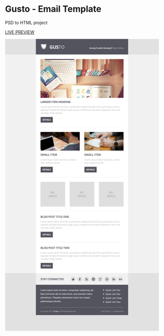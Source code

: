 # Gusto - Email Template
PSD to HTML project

[LIVE PREVIEW](https://htmlpreview.github.io/?https://github.com/MartaNiemiec/Gusto-Email-Template/blob/master/gusto.html)

![Gusto](gusto_email_template.jpg)
